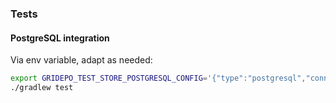 ### Tests
#### PostgreSQL integration
Via env variable, adapt as needed:
```bash
export GRIDEPO_TEST_STORE_POSTGRESQL_CONFIG='{"type":"postgresql","connection":"//localhost/grid?user=grid&password=grid"}'
./gradlew test
```

